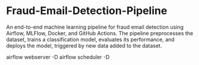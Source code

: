 # Fraud-Email-Detection-Pipeline
An end-to-end machine learning pipeline for fraud email detection using Airflow, MLFlow, Docker, and GitHub Actions. The pipeline preprocesses the dataset, trains a classification model, evaluates its performance, and deploys the model, triggered by new data added to the dataset.


 airflow webserver -D
 airflow scheduler -D